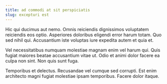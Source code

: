 ```yaml
---
title: ad commodi at sit perspiciatis
slug: excepturi est
---
```


Hic qui ducimus aut nemo. Omnis reiciendis dignissimos voluptatem reiciendis eos optio. Asperiores doloribus eligendi error harum totam. Quo sed nihil qui. Accusantium iste voluptas iure expedita autem et quia et.

Vel necessitatibus numquam molestiae magnam enim vel harum qui. Quis fugiat maiores beatae accusantium vitae ut. Odio et animi dolor facere ea culpa non sint. Non quis sunt fuga.

Temporibus et delectus. Recusandae vel cumque sed corrupti. Est enim architecto magni fugiat molestiae ipsam temporibus. Facere dolor itaque.
